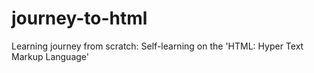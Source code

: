 journey-to-html
===============

Learning journey from scratch: Self-learning on the 'HTML: Hyper Text Markup Language' 
